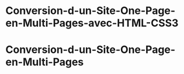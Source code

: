 # Conversion-d-un-Site-One-Page-en-Multi-Pages-avec-HTML-CSS3
# Conversion-d-un-Site-One-Page-en-Multi-Pages
